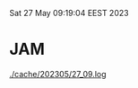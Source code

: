 Sat 27 May 09:19:04 EEST 2023
# JAM
<a href='./cache/202305/27_09.log'>./cache/202305/27_09.log</a>
